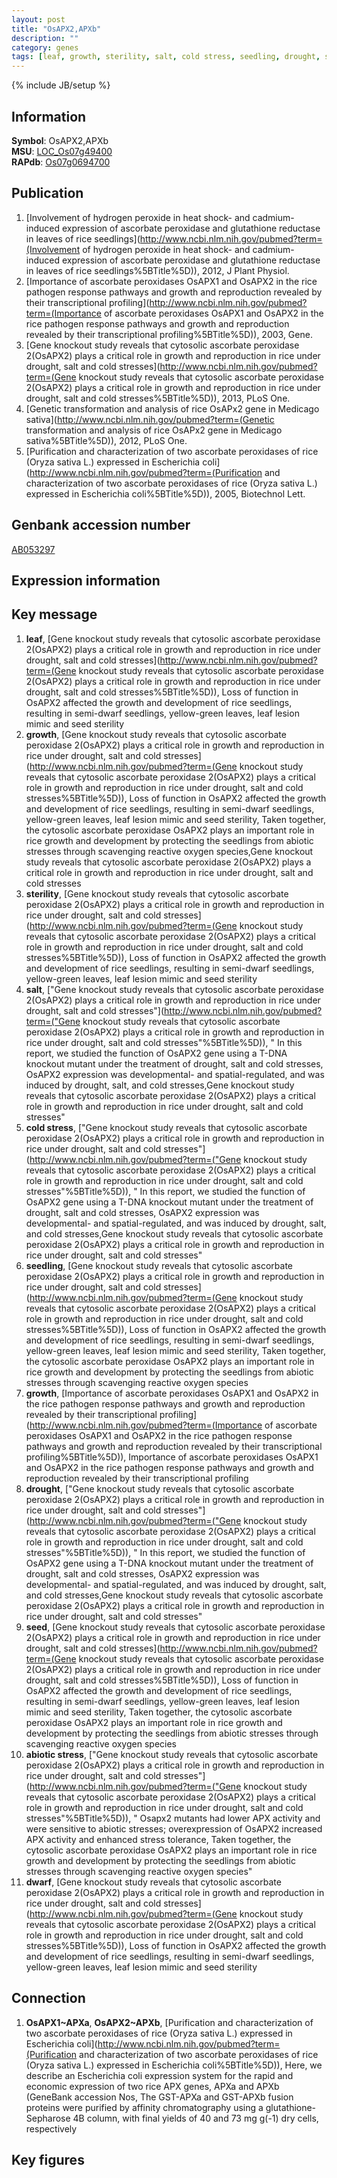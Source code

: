 ```yaml
---
layout: post
title: "OsAPX2,APXb"
description: ""
category: genes
tags: [leaf, growth, sterility, salt, cold stress, seedling, drought, seed, abiotic stress, dwarf]
---
```

{% include JB/setup %}

## Information
__Symbol__: OsAPX2,APXb  
__MSU__: [LOC_Os07g49400](http://rice.plantbiology.msu.edu/cgi-bin/ORF_infopage.cgi?orf=LOC_Os07g49400)  
__RAPdb__: [Os07g0694700](http://rapdb.dna.affrc.go.jp/viewer/gbrowse_details/irgsp1?name=Os07g0694700)  

## Publication
1. [Involvement of hydrogen peroxide in heat shock- and cadmium-induced expression of ascorbate peroxidase and glutathione reductase in leaves of rice seedlings](http://www.ncbi.nlm.nih.gov/pubmed?term=(Involvement of hydrogen peroxide in heat shock- and cadmium-induced expression of ascorbate peroxidase and glutathione reductase in leaves of rice seedlings%5BTitle%5D)), 2012, J Plant Physiol.
2. [Importance of ascorbate peroxidases OsAPX1 and OsAPX2 in the rice pathogen response pathways and growth and reproduction revealed by their transcriptional profiling](http://www.ncbi.nlm.nih.gov/pubmed?term=(Importance of ascorbate peroxidases OsAPX1 and OsAPX2 in the rice pathogen response pathways and growth and reproduction revealed by their transcriptional profiling%5BTitle%5D)), 2003, Gene.
3. [Gene knockout study reveals that cytosolic ascorbate peroxidase 2(OsAPX2) plays a critical role in growth and reproduction in rice under drought, salt and cold stresses](http://www.ncbi.nlm.nih.gov/pubmed?term=(Gene knockout study reveals that cytosolic ascorbate peroxidase 2(OsAPX2) plays a critical role in growth and reproduction in rice under drought, salt and cold stresses%5BTitle%5D)), 2013, PLoS One.
4. [Genetic transformation and analysis of rice OsAPx2 gene in Medicago sativa](http://www.ncbi.nlm.nih.gov/pubmed?term=(Genetic transformation and analysis of rice OsAPx2 gene in Medicago sativa%5BTitle%5D)), 2012, PLoS One.
5. [Purification and characterization of two ascorbate peroxidases of rice (Oryza sativa L.) expressed in Escherichia coli](http://www.ncbi.nlm.nih.gov/pubmed?term=(Purification and characterization of two ascorbate peroxidases of rice (Oryza sativa L.) expressed in Escherichia coli%5BTitle%5D)), 2005, Biotechnol Lett.

## Genbank accession number
[AB053297](http://www.ncbi.nlm.nih.gov/nuccore/AB053297)

## Expression information

## Key message
1. __leaf__, [Gene knockout study reveals that cytosolic ascorbate peroxidase 2(OsAPX2) plays a critical role in growth and reproduction in rice under drought, salt and cold stresses](http://www.ncbi.nlm.nih.gov/pubmed?term=(Gene knockout study reveals that cytosolic ascorbate peroxidase 2(OsAPX2) plays a critical role in growth and reproduction in rice under drought, salt and cold stresses%5BTitle%5D)),  Loss of function in OsAPX2 affected the growth and development of rice seedlings, resulting in semi-dwarf seedlings, yellow-green leaves, leaf lesion mimic and seed sterility
2. __growth__, [Gene knockout study reveals that cytosolic ascorbate peroxidase 2(OsAPX2) plays a critical role in growth and reproduction in rice under drought, salt and cold stresses](http://www.ncbi.nlm.nih.gov/pubmed?term=(Gene knockout study reveals that cytosolic ascorbate peroxidase 2(OsAPX2) plays a critical role in growth and reproduction in rice under drought, salt and cold stresses%5BTitle%5D)),  Loss of function in OsAPX2 affected the growth and development of rice seedlings, resulting in semi-dwarf seedlings, yellow-green leaves, leaf lesion mimic and seed sterility, Taken together, the cytosolic ascorbate peroxidase OsAPX2 plays an important role in rice growth and development by protecting the seedlings from abiotic stresses through scavenging reactive oxygen species,Gene knockout study reveals that cytosolic ascorbate peroxidase 2(OsAPX2) plays a critical role in growth and reproduction in rice under drought, salt and cold stresses
3. __sterility__, [Gene knockout study reveals that cytosolic ascorbate peroxidase 2(OsAPX2) plays a critical role in growth and reproduction in rice under drought, salt and cold stresses](http://www.ncbi.nlm.nih.gov/pubmed?term=(Gene knockout study reveals that cytosolic ascorbate peroxidase 2(OsAPX2) plays a critical role in growth and reproduction in rice under drought, salt and cold stresses%5BTitle%5D)),  Loss of function in OsAPX2 affected the growth and development of rice seedlings, resulting in semi-dwarf seedlings, yellow-green leaves, leaf lesion mimic and seed sterility
4. __salt__, ["Gene knockout study reveals that cytosolic ascorbate peroxidase 2(OsAPX2) plays a critical role in growth and reproduction in rice under drought, salt and cold stresses"](http://www.ncbi.nlm.nih.gov/pubmed?term=("Gene knockout study reveals that cytosolic ascorbate peroxidase 2(OsAPX2) plays a critical role in growth and reproduction in rice under drought, salt and cold stresses"%5BTitle%5D)), " In this report, we studied the function of OsAPX2 gene using a T-DNA knockout mutant under the treatment of drought, salt and cold stresses, OsAPX2 expression was developmental- and spatial-regulated, and was induced by drought, salt, and cold stresses,Gene knockout study reveals that cytosolic ascorbate peroxidase 2(OsAPX2) plays a critical role in growth and reproduction in rice under drought, salt and cold stresses"
5. __cold stress__, ["Gene knockout study reveals that cytosolic ascorbate peroxidase 2(OsAPX2) plays a critical role in growth and reproduction in rice under drought, salt and cold stresses"](http://www.ncbi.nlm.nih.gov/pubmed?term=("Gene knockout study reveals that cytosolic ascorbate peroxidase 2(OsAPX2) plays a critical role in growth and reproduction in rice under drought, salt and cold stresses"%5BTitle%5D)), " In this report, we studied the function of OsAPX2 gene using a T-DNA knockout mutant under the treatment of drought, salt and cold stresses, OsAPX2 expression was developmental- and spatial-regulated, and was induced by drought, salt, and cold stresses,Gene knockout study reveals that cytosolic ascorbate peroxidase 2(OsAPX2) plays a critical role in growth and reproduction in rice under drought, salt and cold stresses"
6. __seedling__, [Gene knockout study reveals that cytosolic ascorbate peroxidase 2(OsAPX2) plays a critical role in growth and reproduction in rice under drought, salt and cold stresses](http://www.ncbi.nlm.nih.gov/pubmed?term=(Gene knockout study reveals that cytosolic ascorbate peroxidase 2(OsAPX2) plays a critical role in growth and reproduction in rice under drought, salt and cold stresses%5BTitle%5D)),  Loss of function in OsAPX2 affected the growth and development of rice seedlings, resulting in semi-dwarf seedlings, yellow-green leaves, leaf lesion mimic and seed sterility, Taken together, the cytosolic ascorbate peroxidase OsAPX2 plays an important role in rice growth and development by protecting the seedlings from abiotic stresses through scavenging reactive oxygen species
7. __growth__, [Importance of ascorbate peroxidases OsAPX1 and OsAPX2 in the rice pathogen response pathways and growth and reproduction revealed by their transcriptional profiling](http://www.ncbi.nlm.nih.gov/pubmed?term=(Importance of ascorbate peroxidases OsAPX1 and OsAPX2 in the rice pathogen response pathways and growth and reproduction revealed by their transcriptional profiling%5BTitle%5D)), Importance of ascorbate peroxidases OsAPX1 and OsAPX2 in the rice pathogen response pathways and growth and reproduction revealed by their transcriptional profiling
8. __drought__, ["Gene knockout study reveals that cytosolic ascorbate peroxidase 2(OsAPX2) plays a critical role in growth and reproduction in rice under drought, salt and cold stresses"](http://www.ncbi.nlm.nih.gov/pubmed?term=("Gene knockout study reveals that cytosolic ascorbate peroxidase 2(OsAPX2) plays a critical role in growth and reproduction in rice under drought, salt and cold stresses"%5BTitle%5D)), " In this report, we studied the function of OsAPX2 gene using a T-DNA knockout mutant under the treatment of drought, salt and cold stresses, OsAPX2 expression was developmental- and spatial-regulated, and was induced by drought, salt, and cold stresses,Gene knockout study reveals that cytosolic ascorbate peroxidase 2(OsAPX2) plays a critical role in growth and reproduction in rice under drought, salt and cold stresses"
9. __seed__, [Gene knockout study reveals that cytosolic ascorbate peroxidase 2(OsAPX2) plays a critical role in growth and reproduction in rice under drought, salt and cold stresses](http://www.ncbi.nlm.nih.gov/pubmed?term=(Gene knockout study reveals that cytosolic ascorbate peroxidase 2(OsAPX2) plays a critical role in growth and reproduction in rice under drought, salt and cold stresses%5BTitle%5D)),  Loss of function in OsAPX2 affected the growth and development of rice seedlings, resulting in semi-dwarf seedlings, yellow-green leaves, leaf lesion mimic and seed sterility, Taken together, the cytosolic ascorbate peroxidase OsAPX2 plays an important role in rice growth and development by protecting the seedlings from abiotic stresses through scavenging reactive oxygen species
10. __abiotic stress__, ["Gene knockout study reveals that cytosolic ascorbate peroxidase 2(OsAPX2) plays a critical role in growth and reproduction in rice under drought, salt and cold stresses"](http://www.ncbi.nlm.nih.gov/pubmed?term=("Gene knockout study reveals that cytosolic ascorbate peroxidase 2(OsAPX2) plays a critical role in growth and reproduction in rice under drought, salt and cold stresses"%5BTitle%5D)), " Osapx2 mutants had lower APX activity and were sensitive to abiotic stresses; overexpression of OsAPX2 increased APX activity and enhanced stress tolerance, Taken together, the cytosolic ascorbate peroxidase OsAPX2 plays an important role in rice growth and development by protecting the seedlings from abiotic stresses through scavenging reactive oxygen species"
11. __dwarf__, [Gene knockout study reveals that cytosolic ascorbate peroxidase 2(OsAPX2) plays a critical role in growth and reproduction in rice under drought, salt and cold stresses](http://www.ncbi.nlm.nih.gov/pubmed?term=(Gene knockout study reveals that cytosolic ascorbate peroxidase 2(OsAPX2) plays a critical role in growth and reproduction in rice under drought, salt and cold stresses%5BTitle%5D)),  Loss of function in OsAPX2 affected the growth and development of rice seedlings, resulting in semi-dwarf seedlings, yellow-green leaves, leaf lesion mimic and seed sterility

## Connection
1. __OsAPX1~APXa__, __OsAPX2~APXb__, [Purification and characterization of two ascorbate peroxidases of rice (Oryza sativa L.) expressed in Escherichia coli](http://www.ncbi.nlm.nih.gov/pubmed?term=(Purification and characterization of two ascorbate peroxidases of rice (Oryza sativa L.) expressed in Escherichia coli%5BTitle%5D)),  Here, we describe an Escherichia coli expression system for the rapid and economic expression of two rice APX genes, APXa and APXb (GeneBank accession Nos, The GST-APXa and GST-APXb fusion proteins were purified by affinity chromatography using a glutathione-Sepharose 4B column, with final yields of 40 and 73 mg g(-1) dry cells, respectively

## Key figures


